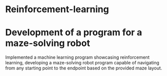 # Reinforcement-learning

# Development of a program for a maze-solving robot 
Implemented a machine learning program showcasing reinforcement learning, developing a maze-solving robot program capable of navigating from any starting point to the endpoint based on the provided maze layout. 
